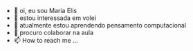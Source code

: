 - 👋 oi, eu sou Maria Elis
- 👀 estou interessada em volei
- 🌱 atualmente estou aprendendo pensamento computacional
- 💞️ procuro colaborar na aula
- 📫 How to reach me ...

<!---
MariaAlberton/MariaAlberton is a ✨ special ✨ repository because its `README.md` (this file) appears on your GitHub profile.
You can click the Preview link to take a look at your changes.
--->
